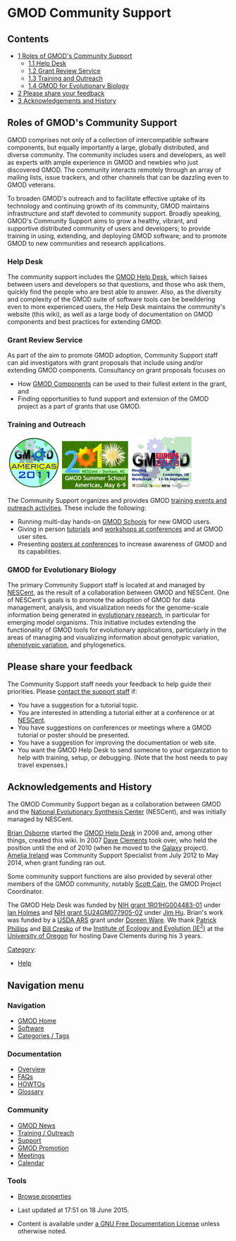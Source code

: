 



<span id="top"></span>




# <span dir="auto">GMOD Community Support</span>










## Contents



- [<span class="tocnumber">1</span> <span class="toctext">Roles of
  GMOD's Community Support</span>](#Roles_of_GMOD.27s_Community_Support)
  - [<span class="tocnumber">1.1</span> <span class="toctext">Help
    Desk</span>](#Help_Desk)
  - [<span class="tocnumber">1.2</span> <span class="toctext">Grant
    Review Service</span>](#Grant_Review_Service)
  - [<span class="tocnumber">1.3</span> <span class="toctext">Training
    and Outreach</span>](#Training_and_Outreach)
  - [<span class="tocnumber">1.4</span> <span class="toctext">GMOD for
    Evolutionary Biology</span>](#GMOD_for_Evolutionary_Biology)
- [<span class="tocnumber">2</span> <span class="toctext">Please share
  your feedback</span>](#Please_share_your_feedback)
- [<span class="tocnumber">3</span>
  <span class="toctext">Acknowledgements and
  History</span>](#Acknowledgements_and_History)



## <span id="Roles_of_GMOD.27s_Community_Support" class="mw-headline">Roles of GMOD's Community Support</span>

GMOD comprises not only of a collection of intercompatible software
components, but equally importantly a large, globally distributed, and
diverse community. The community includes users and developers, as well
as experts with ample experience in GMOD and newbies who just discovered
GMOD. The community interacts remotely through an array of mailing
lists, issue trackers, and other channels that can be dazzling even to
GMOD veterans.

To broaden GMOD's outreach and to facilitate effective uptake of its
technology and continuing growth of its community, GMOD maintains
infrastructure and staff devoted to community support. Broadly speaking,
GMOD's Community Support aims to grow a healthy, vibrant, and supportive
distributed community of users and developers; to provide training in
using, extending, and deploying GMOD software; and to promote GMOD to
new communities and research applications.

### <span id="Help_Desk" class="mw-headline">Help Desk</span>

The community support includes the [GMOD Help
Desk](GMOD_Help_Desk "GMOD Help Desk"), which liaises between users and
developers so that questions, and those who ask them, quickly find the
people who are best able to answer. Also, as the diversity and
complexity of the GMOD suite of software tools can be bewildering even
to more experienced users, the Help Desk maintains the community's
website (this wiki), as well as a large body of documentation on GMOD
components and best practices for extending GMOD.

### <span id="Grant_Review_Service" class="mw-headline">Grant Review Service</span>

As part of the aim to promote GMOD adoption, Community Support staff can
aid investigators with grant proposals that include using and/or
extending GMOD components. Consultancy on grant proposals focuses on

- How [GMOD Components](GMOD_Components "GMOD Components") can be used
  to their fullest extent in the grant, and
- Finding opportunities to fund support and extension of the GMOD
  project as a part of grants that use GMOD.

### <span id="Training_and_Outreach" class="mw-headline">Training and Outreach</span>



[<img
src="https://raw.githubusercontent.com/GMOD/gmod.github.io/main/mediawiki/images/thumb/1/1b/GMODAmericas2011Logo.jpg/120px-GMODAmericas2011Logo.jpg.png"
srcset="https://raw.githubusercontent.com/GMOD/gmod.github.io/main/mediawiki/images/thumb/1/1b/GMODAmericas2011Logo.jpg/180px-GMODAmericas2011Logo.jpg.png 1.5x, https://raw.githubusercontent.com/GMOD/gmod.github.io/main/mediawiki/images/thumb/1/1b/GMODAmericas2011Logo.jpg/240px-GMODAmericas2011Logo.jpg.png 2x"
width="120" height="120" alt="2011 GMOD Spring Training" />](2011_GMOD_Spring_Training "2011 GMOD Spring Training") [<img
src="https://raw.githubusercontent.com/GMOD/gmod.github.io/main/mediawiki/images/thumb/0/0b/2010SummerSchoolAmericas170.png/150px-2010SummerSchoolAmericas170.png"
srcset="https://raw.githubusercontent.com/GMOD/gmod.github.io/main/mediawiki/images/0/0b/2010SummerSchoolAmericas170.png 1.5x, https://raw.githubusercontent.com/GMOD/gmod.github.io/main/mediawiki/images/0/0b/2010SummerSchoolAmericas170.png 2x"
width="150" height="109" alt="2010 GMOD Summer School - Americas" />](http://gmod.org/wiki/2010_Summer_School_-_Americas "2010 GMOD Summer School - Americas") [<img
src="https://raw.githubusercontent.com/GMOD/gmod.github.io/main/mediawiki/images/thumb/d/d6/GMOD2010Europe300.png/140px-GMOD2010Europe300.png"
srcset="https://raw.githubusercontent.com/GMOD/gmod.github.io/main/mediawiki/images/thumb/d/d6/GMOD2010Europe300.png/210px-GMOD2010Europe300.png 1.5x, https://raw.githubusercontent.com/GMOD/gmod.github.io/main/mediawiki/images/thumb/d/d6/GMOD2010Europe300.png/280px-GMOD2010Europe300.png 2x"
width="140" height="119" alt="GMOD Europe 2010" />](GMOD_Europe_2010 "GMOD Europe 2010")



The Community Support organizes and provides GMOD [training events and
outreach activities](Training_and_Outreach "Training and Outreach").
These include the following:

- Running multi-day hands-on [GMOD Schools](GMOD_Schools "GMOD Schools")
  for new GMOD users.
- Giving in person
  [tutorials](Training_and_Outreach#Other_Training_and_Tutorials "Training and Outreach")
  and [workshops at
  conferences](Training_and_Outreach#Conference_Workshops "Training and Outreach")
  and at GMOD user sites.
- Presenting [posters at
  conferences](Training_and_Outreach#Outreach:_Posters_and_Presentations "Training and Outreach")
  to increase awareness of GMOD and its capabilities.

### <span id="GMOD_for_Evolutionary_Biology" class="mw-headline">GMOD for Evolutionary Biology</span>

The primary Community Support staff is located at and managed by
<a href="http://www.nescent.org" class="external text"
rel="nofollow">NESCent</a>, as the result of a collaboration between
GMOD and NESCent. One of NESCent's goals is to promote the adoption of
GMOD for data management, analysis, and visualization needs for the
genome-scale information being generated in [evolutionary
research](Category%253AEvolution "Category%253AEvolution"), in particular for
emerging model organisms. This initiative includes extending the
functionality of GMOD tools for evolutionary applications, particularly
in the areas of managing and visualizing information about genotypic
variation, [phenotypic
variation](Category%253APhenotypes "Category%253APhenotypes"), and
phylogenetics.

## <span id="Please_share_your_feedback" class="mw-headline">Please share your feedback</span>

The Community Support staff needs your feedback to help guide their
priorities. Please <a href="mailto:help@gmod.org" class="external text"
rel="nofollow">contact the support staff</a> if:

- You have a suggestion for a tutorial topic.
- You are interested in attending a tutorial either at a conference or
  at <a href="http://www.nescent.org" class="external text"
  rel="nofollow">NESCent</a>.
- You have suggestions on conferences or meetings where a GMOD tutorial
  or poster should be presented.
- You have a suggestion for improving the documentation or web site.
- You want the GMOD Help Desk to send someone to your organization to
  help with training, setup, or debugging. (Note that the host needs to
  pay travel expenses.)

## <span id="Acknowledgements_and_History" class="mw-headline">Acknowledgements and History</span>

The GMOD Community Support began as a collaboration between GMOD and the
<a href="http://www.nescent.org" class="external text"
rel="nofollow">National Evolutionary Synthesis Center</a> (NESCent), and
was initially managed by NESCent.

<a href="http://www.bioperl.org/wiki/Brian" class="extiw"
title="bp:Brian">Brian Osborne</a> started the [GMOD Help
Desk](GMOD_Help_Desk "GMOD Help Desk") in 2006 and, among other things,
created this wiki. In 2007 [Dave
Clements](User%253AClements "User%253AClements") took over, who held the
position until the end of 2010 (when he moved to the
[Galaxy](Galaxy.1 "Galaxy") project). [Amelia
Ireland](User%253AGirlwithglasses "User%253AGirlwithglasses") was Community
Support Specialist from July 2012 to May 2014, when grant funding ran
out.

Some community support functions are also provided by several other
members of the GMOD community, notably [Scott
Cain](User%253AScott "User%253AScott"), the GMOD Project Coordinator.

The GMOD Help Desk was funded by <a
href="http://crisp.cit.nih.gov/crisp/CRISP_LIB.getdoc?textkey=7234938&amp;p_grant_num=1R01HG004483-01&amp;p_query=&amp;ticket=&amp;p_audit_session_id=&amp;p_keywords="
class="external text" rel="nofollow">NIH grant 1R01HG004483-01</a> under
<a href="http://biowiki.org/IanHolmes" class="external text"
rel="nofollow">Ian Holmes</a> and <a
href="http://crisp.cit.nih.gov/crisp/CRISP_LIB.getdoc?textkey=7237890&amp;p_grant_num=5U24GM077905-02&amp;p_query=&amp;ticket=55662137&amp;p_audit_session_id=288899622&amp;p_keywords="
class="external text" rel="nofollow">NIH grant 5U24GM077905-02</a> under
<a href="http://hulab.tamu.edu/" class="external text"
rel="nofollow">Jim Hu</a>. Brian's work was funded by a
<a href="http://www.ars.usda.gov/" class="external text"
rel="nofollow">USDA ARS</a> grant under
<a href="http://www.ars.usda.gov/pandp/docs.htm?docid=11095"
class="external text" rel="nofollow">Doreen Ware</a>. We thank
<a href="http://pages.uoregon.edu/pphil/" class="external text"
rel="nofollow">Patrick Phillips</a> and
<a href="http://creskolab.uoregon.edu/" class="external text"
rel="nofollow">Bill Cresko</a> of the
<a href="http://ie2.uoregon.edu/" class="external text"
rel="nofollow">Institute of Ecology and Evolution (IE<sup>2</sup>)</a>
at the <a href="http://uoregon.edu" class="external text"
rel="nofollow">University of Oregon</a> for hosting Dave Clements during
his 3 years.




[Category](Special%253ACategories "Special%253ACategories"):

- [Help](Category%253AHelp "Category%253AHelp")






## Navigation menu









### Navigation



- <span id="n-GMOD-Home">[GMOD Home](Main_Page)</span>
- <span id="n-Software">[Software](GMOD_Components)</span>
- <span id="n-Categories-.2F-Tags">[Categories /
  Tags](Categories)</span>




### Documentation



- <span id="n-Overview">[Overview](Overview)</span>
- <span id="n-FAQs">[FAQs](Category%253AFAQ)</span>
- <span id="n-HOWTOs">[HOWTOs](Category%253AHOWTO)</span>
- <span id="n-Glossary">[Glossary](Glossary)</span>




### Community



- <span id="n-GMOD-News">[GMOD News](GMOD_News)</span>
- <span id="n-Training-.2F-Outreach">[Training /
  Outreach](Training_and_Outreach)</span>
- <span id="n-Support">[Support](Support)</span>
- <span id="n-GMOD-Promotion">[GMOD Promotion](GMOD_Promotion)</span>
- <span id="n-Meetings">[Meetings](Meetings)</span>
- <span id="n-Calendar">[Calendar](Calendar)</span>




### Tools

- <span id="t-smwbrowselink"><a href="Special%253ABrowse/GMOD_Community_Support" rel="smw-browse">Browse
  properties</a></span>



- <span id="footer-info-lastmod">Last updated at 17:51 on 18 June
  2015.</span>
<!-- - <span id="footer-info-viewcount">54,488 page views.</span> -->
- <span id="footer-info-copyright">Content is available under
  <a href="http://www.gnu.org/licenses/fdl-1.3.html" class="external"
  rel="nofollow">a GNU Free Documentation License</a> unless otherwise
  noted.</span>

<!-- -->



<!-- -->




